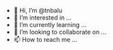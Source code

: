 - 👋 Hi, I’m @tnbalu
- 👀 I’m interested in ...
- 🌱 I’m currently learning ...
- 💞️ I’m looking to collaborate on ...
- 📫 How to reach me ...

<!---
tnbalu/tnbalu is a ✨ special ✨ repository because its `README.md` (this file) appears on your GitHub profile.
You can click the Preview link to take a look at your changes.
--->
